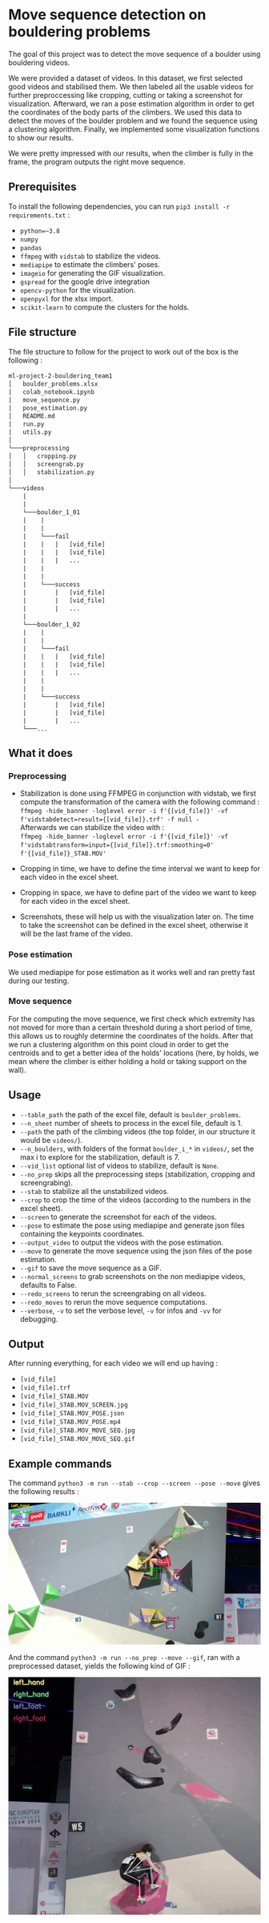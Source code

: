 # Move sequence detection on bouldering problems

The goal of this project was to detect the move sequence of a boulder using bouldering videos.

We were provided a dataset of videos. In this dataset, we first selected good videos and stabilised them. We then labeled all the usable videos for further preproccessing like cropping, cutting or taking a screenshot for visualization. Afterward, we ran a pose estimation algorithm in order to get the coordinates of the body parts of the climbers. We used this data to detect the moves of the boulder problem and we found the sequence using a clustering algorithm. Finally, we implemented some visualization functions to show our results.

We were pretty impressed with our results, when the climber is fully in the frame, the program outputs the right move sequence. 

## Prerequisites

To install the following dependencies, you can run `pip3 install -r requirements.txt` : 

* `python=~3.8` 
* `numpy`
* `pandas`
* `ffmpeg` with `vidstab` to stabilize the videos.
* `mediapipe` to estimate the climbers' poses.
* `imageio` for generating the GIF visualization.
* `gspread` for the google drive integration
* `opencv-python` for the visualization.
* `openpyxl` for the xlsx import.
* `scikit-learn` to compute the clusters for the holds.

## File structure

The file structure to follow for the project to work out of the box is the following :
```
ml-project-2-bouldering_team1
│   boulder_problems.xlsx
|   colab_notebook.ipynb
|   move_sequence.py
|   pose_estimation.py    
│   README.md
|   run.py    
|   utils.py    
│
└───preprocessing
│   │   cropping.py
│   │   screengrab.py
│   │   stabilization.py
│   
└───videos
    |
    |
    └───boulder_1_01
    |    |
    |    |
    |    └───fail
    |    |   |   [vid_file]
    |    |   |   [vid_file]
    |    |   |   ...
    |    |
    |    |
    |    └───success
    |        |   [vid_file]
    |        |   [vid_file]
    |        |   ...
    |
    └───boulder_1_02
    |    |
    |    |
    |    └───fail
    |    |   |   [vid_file]
    |    |   |   [vid_file]
    |    |   |   ...
    |    |
    |    |
    |    └───success
    |        |   [vid_file]
    |        |   [vid_file]
    |        |   ...
    └───...
```

## What it does

### Preprocessing

* Stabilization is done using FFMPEG in conjunction with vidstab, we first compute the transformation of the camera with the following command :  
`ffmpeg -hide_banner -loglevel error -i f'{[vid_file]}' -vf f'vidstabdetect=result={[vid_file]}.trf' -f null -`   
Afterwards we can stabilize the video with :   
`ffmpeg -hide_banner -loglevel error -i f'{[vid_file]}' -vf f'vidstabtransform=input={[vid_file]}.trf:smoothing=0' f'{[vid_file]}_STAB.MOV'`

* Cropping in time, we have to define the time interval we want to keep for each video in the excel sheet.

* Cropping in space, we have to define part of the video we want to keep for each video in the excel sheet.

* Screenshots, these will help us with the visualization later on. The time to take the screenshot can be defined in the excel sheet, otherwise it will be the last frame of the video.

### Pose estimation

We used mediapipe for pose estimation as it works well and ran pretty fast during our testing.

### Move sequence

For the computing the move sequence, we first check which extremity has not moved for more than a certain threshold during a short period of time, this allows us to roughly determine the coordinates of the holds. After that we run a clustering algorithm on this point cloud in order to get the centroids and to get a better idea of the holds' locations (here, by holds, we mean where the climber is either holding a hold or taking support on the wall). 

## Usage

* `--table_path` the path of the excel file, default is `boulder_problems`.
* `--n_sheet` number of sheets to process in the excel file, default is 1.
* `--path` the path of the climbing videos (the top folder, in our structure it would be `videos/`).
* `--n_boulders`, with folders of the format `boulder_i_*` in `videos/`, set the max i to explore for the stabilization, default is 7.
* `--vid_list` optional list of videos to stabilize, default is `None`.
* `--no_prep` skips all the preprocessing steps (stabilization, cropping and screengrabing).
* `--stab` to stabilize all the unstabilized videos.
* `--crop` to crop the time of the videos (according to the numbers in the excel sheet).
* `--screen` to generate the screenshot for each of the videos.
* `--pose` to estimate the pose using mediapipe and generate json files containing the keypoints coordinates.
* `--output_video` to output the videos with the pose estimation.
* `--move` to generate the move sequence using the json files of the pose estimation.
* `--gif` to save the move sequence as a GIF.
* `--normal_screens` to grab screenshots on the non mediapipe videos, defaults to False.
* `--redo_screens` to rerun the screengrabing on all videos.
* `--redo_moves` to rerun the move sequence computations.
* `--verbose`, `-v` to set the verbose level, `-v` for infos and `-vv` for debugging.

## Output

After running everything, for each video we will end up having :

* `[vid_file]`
* `[vid_file].trf`
* `[vid_file]_STAB.MOV`
* `[vid_file]_STAB.MOV_SCREEN.jpg`
* `[vid_file]_STAB.MOV_POSE.json` 
* `[vid_file]_STAB.MOV_POSE.mp4` 
* `[vid_file]_STAB.MOV_MOVE_SEQ.jpg`
* `[vid_file]_STAB.MOV_MOVE_SEQ.gif`

## Example commands

The command `python3 -m run --stab --crop --screen --pose --move` gives the following results :

![Example result](docs/res.jpg)

And the command `python3 -m run --no_prep --move --gif`, ran with a preprocessed dataset, yields the following kind of GIF :

![Example GIF result](docs/res.gif)
